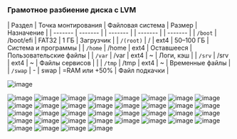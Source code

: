 ### Грамотное разбиение диска с LVM

| Раздел | Точка монтирования | Файловая система | Размер | Назначение |
| ------- | ------- | | ------- | | ------- | | ------- |
| `/boot` | /boot/efi | FAT32 | 1 ГБ | Загрузчик |
| `/(root)` | / | ext4 | 50–100 ГБ | Система и программы |
| `/home` | /home | ext4 | Оставшееся | Пользовательские файлы |
| `/var` | /var | ext4 | ~ | Логи, кэш |
| `/srv` | /srv | ext4 | ~ | Файлы сервисов | |
| `/tmp` | /tmp | ext4 | ~ | Временные файлы |
| `/swap` | - | swap | =RAM или +50% | Файл подкачки |

![image](https://github.com/user-attachments/assets/334971fa-5513-4b20-b9d2-fbe169098658)


![image](https://github.com/user-attachments/assets/03e8134c-5ad3-451c-9854-35335279f72b)
![image](https://github.com/user-attachments/assets/6e9432f1-cdc4-4aed-b4a8-0019cb25fe46)
![image](https://github.com/user-attachments/assets/7f8323f8-395c-442b-8902-b734a988af95)
![image](https://github.com/user-attachments/assets/8aead110-a90c-44ed-b508-3b560a8ad182)
![image](https://github.com/user-attachments/assets/d54e0eb1-2219-4925-9a6c-dc618654d6e3)
![image](https://github.com/user-attachments/assets/223ecfe8-2c5c-443d-8a0c-f0ae06927b82)
![image](https://github.com/user-attachments/assets/5d31ab6b-8e50-4342-989b-d7ea245ede95)
![image](https://github.com/user-attachments/assets/344f0b3c-1b4f-44c3-a4a2-e44caa1ea6a7)
![image](https://github.com/user-attachments/assets/17426106-01d3-4216-9c79-491ad3f854a7)
![image](https://github.com/user-attachments/assets/98ce9820-f226-47a0-9c99-452d2218a7be)
![image](https://github.com/user-attachments/assets/db9aaf5f-1b0c-4cf4-abfc-f0631955d621)
![image](https://github.com/user-attachments/assets/3b4ee655-a2cc-47bc-b99d-bb9d0df24851)
![image](https://github.com/user-attachments/assets/0dd70322-21ff-41ff-b732-559045da4c9e)
![image](https://github.com/user-attachments/assets/d33ef0c9-cf62-4a7e-8da7-82320168670f)
![image](https://github.com/user-attachments/assets/203e1fa4-25df-480c-b7bb-2fbbb1b18f3b)
![image](https://github.com/user-attachments/assets/90a5bc67-a838-4255-b15a-ff38ec4d9d62)
![image](https://github.com/user-attachments/assets/25c1ede4-14fe-481c-9490-f948acac2f06)
![image](https://github.com/user-attachments/assets/3ec6612b-fbaf-45a2-86c1-33bfc177c15d)
![image](https://github.com/user-attachments/assets/fe586345-972a-413a-892b-ff600fcb54e7)
![image](https://github.com/user-attachments/assets/a72becec-9ff7-4487-96b2-3cb024da8f2f)
![image](https://github.com/user-attachments/assets/df61e803-5e11-40c7-83e8-a1838ac7daf7)
![image](https://github.com/user-attachments/assets/25fa1580-1967-42c7-ab47-0ff15eb82b40)
![image](https://github.com/user-attachments/assets/1c82b6cd-58f5-48fe-bae7-8d0b7d2037d2)
![image](https://github.com/user-attachments/assets/45acd10e-ae22-4bdb-8807-b4da78b7a9ae)
![image](https://github.com/user-attachments/assets/733615b4-1573-477b-8a0e-d112cf89e56a)
![image](https://github.com/user-attachments/assets/7cfd8f43-2e5f-4f20-9ae8-5f1fb1aef322)
![image](https://github.com/user-attachments/assets/8f75e467-6b57-4f01-aa74-f8cf3c6eef3f)
![image](https://github.com/user-attachments/assets/c71baa65-4b6c-403d-89e0-5ce03c77ceb0)
![image](https://github.com/user-attachments/assets/28a0dac1-9946-41d5-b35a-ca3d634261b4)
![image](https://github.com/user-attachments/assets/47b6d061-9845-4f5c-8d17-930c839a7c53)
![image](https://github.com/user-attachments/assets/1d6f0a81-3a57-44e7-a312-c813f3b85c34)
![image](https://github.com/user-attachments/assets/3aee35aa-5f53-470b-888e-d0b93a6076b4)
![image](https://github.com/user-attachments/assets/658aadb0-e1cd-4006-ba04-357ac4e03be3)
![image](https://github.com/user-attachments/assets/8e588a57-bff6-4f24-86e1-3bf117b5643b)
![image](https://github.com/user-attachments/assets/83e428ab-e720-4bd9-9a82-4e917a24f5d2)
![image](https://github.com/user-attachments/assets/b36659b7-4aaf-47a1-9230-5d0969b14a97)


